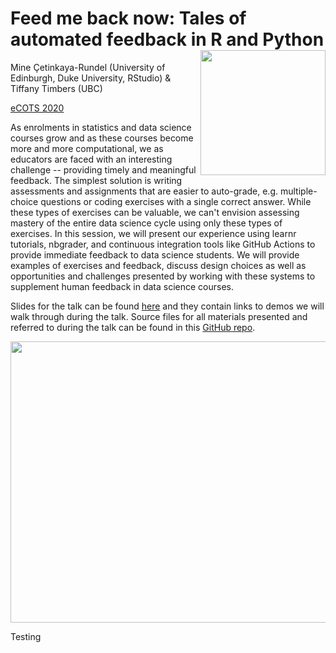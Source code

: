 # Feed me back now: Tales of automated feedback in R and Python <img src='images/robots-for-readme.png' align="right" height="200" />

Mine Çetinkaya-Rundel (University of Edinburgh, Duke University, RStudio) & Tiffany Timbers (UBC)

[eCOTS 2020](https://www.causeweb.org/cause/ecots/ecots20/breakouts/9)

As enrolments in statistics and data science courses grow and as these courses become more and more computational, we as educators are faced with an interesting challenge -- providing timely and meaningful feedback. The simplest solution is writing assessments and assignments that are easier to auto-grade, e.g. multiple-choice questions or coding exercises with a single correct answer. While these types of exercises can be valuable, we can't envision assessing mastery of the entire data science cycle using only these types of exercises. In this session, we will present our experience using learnr tutorials, nbgrader, and continuous integration tools like GitHub Actions to provide immediate feedback to data science students. We will provide examples of exercises and feedback, discuss design choices as well as opportunities and challenges presented by working with these systems to supplement human feedback in data science courses.

Slides for the talk can be found [here](https://mine-cetinkaya-rundel.github.io/feed-me-back/feed_me_back_now.html#1) and they contain links to demos we will walk through during the talk. Source files for all materials presented and referred to during the talk can be found in this [GitHub repo](https://github.com/mine-cetinkaya-rundel/feed-me-back).

<a href="https://mine-cetinkaya-rundel.github.io/feed-me-back/feed_me_back_now.html#1"><img src='images/cover-slide.png' align="center" height="450" width="800"  /></a>

Testing
